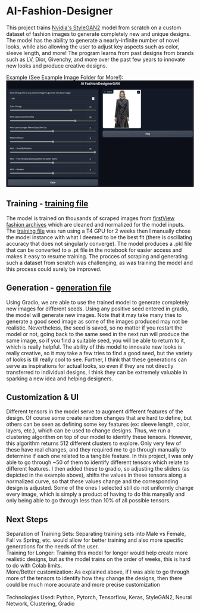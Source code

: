 # AI-Fashion-Designer

This project trains [Nvidia's StyleGAN2](https://github.com/NVlabs/stylegan2-ada-pytorch) model from scratch on a custom dataset of fashion images to generate completely new and unique designs. The model has the ability to generate a nearly-infinite number of novel looks, while also allowing the user to adjust key aspects such as color, sleeve length, and more! The program learns from past designs from brands such as LV, Dior, Givenchy, and more over the past few years to innovate new looks and produce creative designs.

Example (See Example Image Folder for More!):
![My Image](AI_Fashion_Designer_Examples/SC2.png)


## Training - [training file](https://github.com/NaveenM12/AI-Fashion-Designer/blob/main/Fashion_SG2_ADA_PyTorch.ipynb) 
The model is trained on thousands of scraped images from [firstView fashion archives](https://firstview.com/) which are cleaned and normalized for the model inputs. The [training file](https://github.com/NaveenM12/AI-Fashion-Designer/blob/main/Fashion_SG2_ADA_PyTorch.ipynb) was run using a T4 GPU for 2 weeks then I manually chose the model instance with what I deemed to be the best fit (there is oscillating accuracy that does not singularly converge). The model produces a .pkl file that can be converted to a .pt file in the notebook for easier access and makes it easy to resume training. The procces of scraping and generating such a dataset from scratch was challenging, as was training the model and this process could surely be improved. 

## Generation - [generation file](https://github.com/NaveenM12/AI-Fashion-Designer/blob/main/Fashion_Designer_GAN.ipynb) 
Using Gradio, we are able to use the trained model to generate completely new images for different seeds. Using any positive seed entered in gradio, the model will generate new images. Note that it may take many tries to generate a good seed image as some of the images produced may not be realistic. Nevertheless, the seed is saved, so no matter if you restart the model or not, going back to the same seed in the next run will produce the same image, so if you find a suitable seed, you will be able to return to it, which is really helpful. 
The ability of this model to innovate new looks is really creative, so it may take a few tries to find a good seed, but the variety of looks is till really cool to see. Further, I think that these generations can serve as inspirations for actual looks, so even if they are not directly transferred to individual designs, I think they can be extremely valuable in sparking a new idea and helping designers.

## Customization & UI
Different tensors in the model serve to augment different features of the design. Of course some create random changes that are hard to define, but others can be seen as defining some key features (ex: sleeve length, color, layers, etc.), which can be used to change designs. Thus, we run a clustering algorithm on top of our model to identify these tensors. However, this algorithm returns 512 different clusters to explore. Only very few of these have real changes, and they required me to go through manually to determine if each one related to a tangible feature. In this project, I was only able to go through ~50 of them to identify different tensors which relate to different features. I then added these to gradio, so adjusting the sliders (as depicted in the example above), shifts the values in these tensors along a normalized curve, so that these values change and the corresponding design is adjusted. Some of the ones I selected still do not uniformly change every image, which is simply a product of having to do this manyally and only being able to go through less than 10% of all possible tensors. 

## Next Steps
Separation of Training Sets: Separating training sets into Male vs Female, Fall vs Spring, etc. would allow for better training and also more specific generations for the needs of the user. 
<br>
Training for Longer: Training this model for longer would help create more realistic designs, but as the model trains on the order of weeks, this is hard to do with Colab limits. 
<br>
More/Better customization: As explained above, if I was able to go through more of the tensors to identify how they change the designs, then there could be much more accurate and more precise customization 
<br>
<br>
Technologies Used: Python, Pytorch, Tensorflow, Keras, StyleGAN2, Neural Network, Clustering, Gradio
